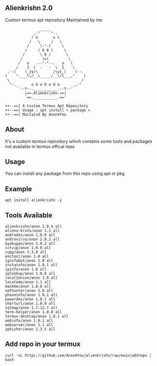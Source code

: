 ## Alienkrishn 2.0
Custom termux apt repository Maintained by me
```
                _____
             ,-"     "-.
            / o       o \
           /   \     /   \
          /     )-"-(     \
         /     ( 6 6 )     \
        /       \ 6 /       \
       /         )=(         \
      /   o   .--"-"--.   o   \
     /    I  /  -   -  \  I    \
 .--(    (_}y/\       /\y{_)    )--.
(    ".___l\/__\_____/__\/l___,"    )
 \                                 /
  "-._      o O o O o O o      _,-"
      `--Y--.___________.--Y--'
         |==.Alienkrishn.==|
         `==.___________.=='

++--==[ A Custom Termux Apt Repository
++--==[ Usage : apt install < package >
++--==[ Maitaind By Anon4You
```

## About
It's a custom termux repository which contains some tools and packages not available in termux offical repo

## Usage 
You can install any package from this repo using apt or pkg
## Example
```
apt install alienkrishn -y
```
## Tools Available 
```
alienkrishn/anon 1.0.4 all
alienx-brute/anon 1.1 all
androdos/anon 1.0.0 all
androvirus/anon 2.0.2 all
byakugan/anon 1.0.2 all
cctvip/anon 1.0.0 all
cupp/anon 3.3.0 all
enctool/anon 1.0 all
iginfobot/anon 1.0 all
instainfo/anon 1.0.1 all
ipinfo/anon 1.0 all
iplookup/anon 1.0.0 all
local2onion/anon 1.0 all
locateme/anon 1.1 all
maskme/anon 1.0.0 all
nethunter/anon 1.0 all
phoneinfo/anon 1.0.1 all
powerdos/anon 1.0.1 all
shorturl/anon 1.0.0 all
sqlmap/anon 1.7.12.7 all
term-helper/anon 1.0.0 all
termux-desktop/anon 1.0.1 all
webinfo/anon 1.0.1 all
webserver/anon 1.1 all
zphisher/anon 2.3.5 all
```
## Add repo in your termux
```shell
curl -sL https://github.com/Anon4You/alienkrishn/raw/main/addrepo | bash
```

